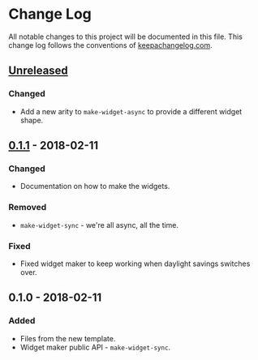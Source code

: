 # Change Log
All notable changes to this project will be documented in this file. This change log follows the conventions of [keepachangelog.com](http://keepachangelog.com/).

## [Unreleased]
### Changed
- Add a new arity to `make-widget-async` to provide a different widget shape.

## [0.1.1] - 2018-02-11
### Changed
- Documentation on how to make the widgets.

### Removed
- `make-widget-sync` - we're all async, all the time.

### Fixed
- Fixed widget maker to keep working when daylight savings switches over.

## 0.1.0 - 2018-02-11
### Added
- Files from the new template.
- Widget maker public API - `make-widget-sync`.

[Unreleased]: https://github.com/your-name/parse-ical/compare/0.1.1...HEAD
[0.1.1]: https://github.com/your-name/parse-ical/compare/0.1.0...0.1.1
